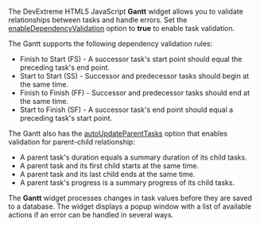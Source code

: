 The DevExtreme HTML5 JavaScript **Gantt** widget allows you to validate relationships between tasks and handle errors. Set the [enableDependencyValidation](/Documentation/ApiReference/UI_Widgets/dxGantt/Configuration/validation/#enableDependencyValidation) option to **true** to enable task validation.

The Gantt supports the following dependency validation rules:

* Finish to Start (FS) - A successor task's start point should equal the preceding task's end point.
* Start to Start (SS) - Successor and predecessor tasks should begin at the same time.
* Finish to Finish (FF) - Successor and predecessor tasks should end at the same time.
* Start to Finish (SF) - A successor task's end point should equal a preceding task's start point.

The Gantt also has the [autoUpdateParentTasks](/Documentation/ApiReference/UI_Widgets/dxGantt/Configuration/validation/#autoUpdateParentTasks) option that enables validation for parent-child relationship:

* A parent task's duration equals a summary duration of its child tasks.
* A parent task and its first child starts at the same time.
* A parent task and its last child ends at the same time.
* A parent task's progress is a summary progress of its child tasks.

The **Gantt** widget processes changes in task values before they are saved to a database. The widget displays a popup window with a list of available actions if an error can be handled in several ways.

